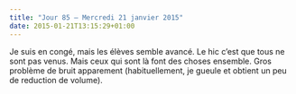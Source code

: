 ```yaml
---
title: "Jour 85 — Mercredi 21 janvier 2015"
date: 2015-01-21T13:15:29+01:00
---
```


Je suis en congé, mais les élèves semble avancé. Le hic c’est que tous
ne sont pas venus. Mais ceux qui sont là font des choses ensemble. Gros
problème de bruit apparement (habituellement, je gueule et obtient un
peu de reduction de volume).


